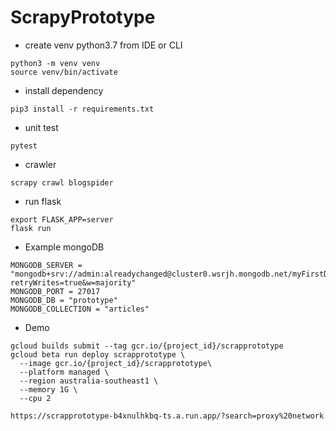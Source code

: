 # ScrapyPrototype

* create venv python3.7 from IDE or CLI
```
python3 -m venv venv
source venv/bin/activate
```
* install dependency
```
pip3 install -r requirements.txt
```
* unit test
```
pytest
```
* crawler
```
scrapy crawl blogspider
```
* run flask
```
export FLASK_APP=server
flask run
```
* Example mongoDB
```
MONGODB_SERVER = "mongodb+srv://admin:alreadychanged@cluster0.wsrjh.mongodb.net/myFirstDatabase?retryWrites=true&w=majority"
MONGODB_PORT = 27017
MONGODB_DB = "prototype"
MONGODB_COLLECTION = "articles"
```
* Demo
```
gcloud builds submit --tag gcr.io/{project_id}/scrapprototype
gcloud beta run deploy scrapprototype \
  --image gcr.io/{project_id}/scrapprototype\
  --platform managed \
  --region australia-southeast1 \
  --memory 1G \
  --cpu 2

https://scrapprototype-b4xnulhkbq-ts.a.run.app/?search=proxy%20network
```
